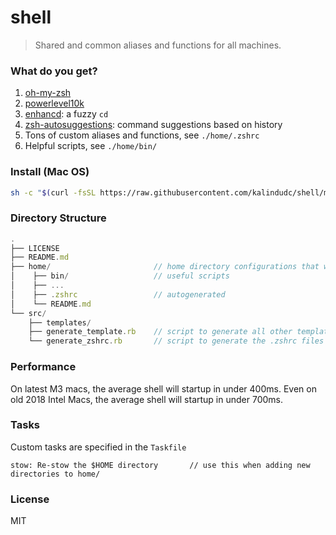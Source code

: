 # shell
> Shared and common aliases and functions for all machines.

### What do you get?
1. [oh-my-zsh](https://github.com/ohmyzsh/ohmyzsh#unattended-install)
1. [powerlevel10k](https://github.com/romkatv/powerlevel10k)
1. [enhancd](https://github.com/babarot/enhancd): a fuzzy `cd`
1. [zsh-autosuggestions](https://github.com/zsh-users/zsh-autosuggestions): command suggestions based on history
1. Tons of custom aliases and functions, see `./home/.zshrc`
1. Helpful scripts, see `./home/bin/`

### Install (Mac OS)

```sh
sh -c "$(curl -fsSL https://raw.githubusercontent.com/kalindudc/shell/main/install.sh)"
```

### Directory Structure
```js
.
├── LICENSE
├── README.md
├── home/                       // home directory configurations that will be `stowed`
│    ├── bin/                   // useful scripts
│    ├── ...
│    ├── .zshrc                 // autogenerated
│    └── README.md
└── src/
    ├── templates/
    ├── generate_template.rb    // script to generate all other templates
    └── generate_zshrc.rb       // script to generate the .zshrc files
```

### Performance
On latest M3 macs, the average shell will startup in under 400ms. Even on old 2018 Intel Macs, the average shell will startup in under 700ms.

### Tasks
Custom tasks are specified in the `Taskfile` 

```
stow: Re-stow the $HOME directory       // use this when adding new directories to home/
```

### License
MIT
